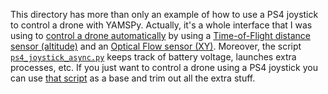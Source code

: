 This directory has more than only an example of how to use a PS4 joystick to control a drone with YAMSPy. Actually, it's a whole interface that I was using to [control a drone automatically](control_node.py) by using a [Time-of-Flight distance sensor (altitude)](tof_node.py) and an [Optical Flow sensor (XY)](optflow_node.py).
Moreover, the script [`ps4_joystick_async.py`](ps4_joystick_async.py) keeps track of battery voltage, launches extra processes, etc. If you just want to control a drone using a PS4 joystick you can use [that script](ps4_joystick_async.py) as a base and trim out all the extra stuff.
